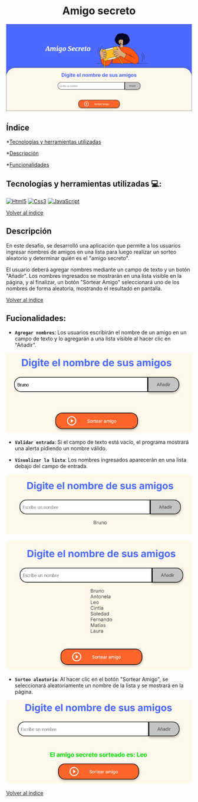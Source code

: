 <div align="center">
  <h1>Amigo secreto</h1>
</div>

![amigo_secreto](screenshot/amigo_secreto.png)

## Índice

*[Tecnologías y herramientas utilizadas](#tecnologías-y-herramientas-utilizadas-)

*[Descripción](#descripción)

*[Funcionalidades](#fucionalidades)


## Tecnologías y herramientas utilizadas 💻:

[![Html5](https://img.shields.io/badge/Html%205-orange?style=for-the-badge&logo=html5&logoColor=orange&labelColor=black)]() 
[![Css3](https://img.shields.io/badge/Css3-158ef2?style=for-the-badge&logo=css3&logoColor=158ef2&labelColor=black)]() 
[![JavaScript](https://img.shields.io/badge/JavaScript-yellow?style=for-the-badge&logo=javascript&logoColor=yellow&labelColor=black)]() 

[Volver al índice](#índice)

## Descripción
En este desafío, se desarrolló una aplicación que permite a los usuarios ingresar nombres de amigos en una lista para luego realizar un sorteo aleatorio y determinar quién es el "amigo secreto".

El usuario deberá agregar nombres mediante un campo de texto y un botón "Añadir". Los nombres ingresados se mostrarán en una lista visible en la página, y al finalizar, un botón "Sortear Amigo" seleccionará uno de los nombres de forma aleatoria, mostrando el resultado en pantalla.

[Volver al índice](#índice)

## Fucionalidades:
- **` Agregar nombres `**: Los usuarios escribirán el nombre de un amigo en un campo de texto y lo agregarán a una lista visible al hacer clic en "Añadir".

![agregar_amigo_secreto](screenshot/agregar_amigo.png)

- **` Validar entrada `**: Si el campo de texto está vacío, el programa mostrará una alerta pidiendo un nombre válido.

- **` Visualizar la lista `**: Los nombres ingresados aparecerán en una lista debajo del campo de entrada.

![mostrar_amigo](screenshot/mostrar_amigo.png)

![mostrar_amigos](screenshot/mostrar_amigos.png)


- **` Sorteo aleatorio `**: Al hacer clic en el botón "Sortear Amigo", se seleccionará aleatoriamente un nombre de la lista y se mostrará en la página.

![mostrar_amigo_secreto](screenshot/mostrar_amigo_secreto.png)

[Volver al índice](#índice)